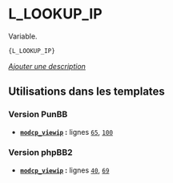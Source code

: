# L_LOOKUP_IP


Variable.

```html
{L_LOOKUP_IP}
```

[*Ajouter une description*](https://fa-tvars.appspot.com/var/L_LOOKUP_IP)

## Utilisations dans les templates

### Version PunBB
* __[`modcp_viewip`](../tpl/var/punbb/modcp_viewip.md#readme) :__ lignes [`65`](../tpl/src/punbb/modcp_viewip.tpl#L65), [`100`](../tpl/src/punbb/modcp_viewip.tpl#L100)

### Version phpBB2
* __[`modcp_viewip`](../tpl/var/subsilver/modcp_viewip.md#readme) :__ lignes [`40`](../tpl/src/subsilver/modcp_viewip.tpl#L40), [`69`](../tpl/src/subsilver/modcp_viewip.tpl#L69)